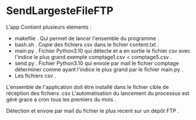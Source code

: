 # SendLargesteFileFTP
L'app Contient plusieurs elements :

- makefile . Qui permet de lancer l'ensemble du programme .
- bash.sh . Copie des fichiers csv dans le fichier content.txt .
- main.py . Fichier Python3.10 qui détecte et a en sortie le fichier csv avec l'indice le plus grand exemple comptage1.csv < comptage5.csv .
- send.py . Fichier Python3.10 qui envoie par mail le fichier comptage déterminer comme ayant l'indice le plus grand par le fichier main.py .
- Les fichiers csv .

L'ensemble de l'application doit être installé dans le fichier cible de réception des fichiers .csv
L'automatisation du lancement du processus est géré grace a cron tous les premiers du mois .

Détection et envoie par mail du fichier le plus recent sur un dépôt FTP .
